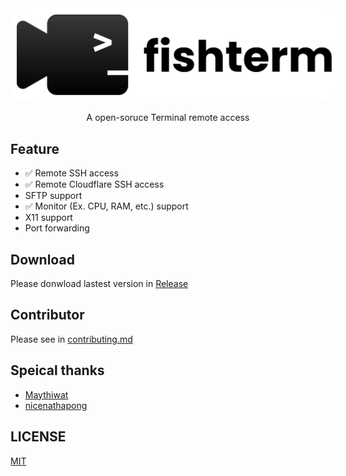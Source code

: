 <center>
  <img src="./assets/fishterm-w.svg" style="background-color: white; padding: 10px; border-radius: 25px" />
  <p align="center">A open-soruce Terminal remote access</p>
</center>

## Feature
- ✅ Remote SSH access
- ✅ Remote Cloudflare SSH access
- SFTP support
- ✅ Monitor (Ex. CPU, RAM, etc.) support
- X11 support
- Port forwarding 

## Download 
Please donwload lastest version in [Release](https://github.com/mrwan200/FishTerm/releases)

## Contributor
Please see in [contributing.md](./contributing.md)

## Speical thanks
- [Maythiwat](https://github.com/maythiwat)
- [nicenathapong](https://github.com/nicenathapong)

## LICENSE
[MIT](./LICENSE)
